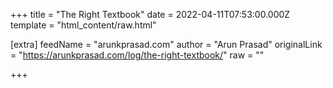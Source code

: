 
+++
title = "The Right Textbook"
date = 2022-04-11T07:53:00.000Z
template = "html_content/raw.html"

[extra]
feedName = "arunkprasad.com"
author = "Arun Prasad"
originalLink = "https://arunkprasad.com/log/the-right-textbook/"
raw = ""

+++

